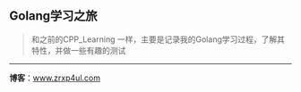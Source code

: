 ## Golang学习之旅

> 和之前的CPP_Learning 一样，主要是记录我的Golang学习过程，了解其特性，并做一些有趣的测试

---

**博客**：www.zrxp4ul.com
